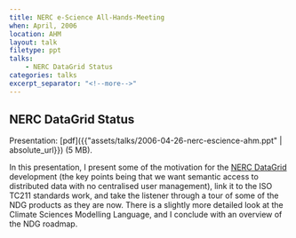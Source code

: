 ```yaml
---
title: NERC e-Science All-Hands-Meeting
when: April, 2006
location: AHM
layout: talk
filetype: ppt
talks:
    - NERC DataGrid Status
categories: talks
excerpt_separator: "<!--more-->"
---
```


NERC DataGrid Status
--------------------

Presentation: [pdf]({{"assets/talks/2006-04-26-nerc-escience-ahm.ppt" | absolute_url}}) (5 MB).

In this presentation, I present some of the motivation for the [NERC DataGrid](http://ndg.nerc.ac.uk) development (the key points being that we want semantic access to distributed data with no centralised user management), link it to the ISO TC211 standards work, and take the listener through a tour of some of the NDG products as they are now. There is a slightly more detailed look at the Climate Sciences Modelling Language, and I conclude with an overview of the NDG roadmap.
